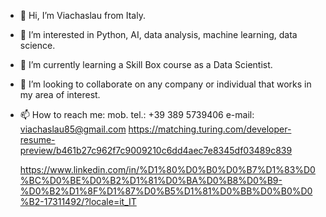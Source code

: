 - 👋 Hi, I’m Viachaslau from Italy.
- 👀 I’m interested in Python, AI, data analysis, machine learning, data science.
- 🌱 I’m currently learning a Skill Box course as a Data Scientist.
- 💞️ I’m looking to collaborate on any company or individual that works in my area of interest.
- 📫 How to reach me:
  mob. tel.: +39 389 5739406
  e-mail: viachaslau85@gmail.com
  https://matching.turing.com/developer-resume-preview/b461b27c962f7c9009210c6dd4aec7e8345df03489c839
  
  https://www.linkedin.com/in/%D1%80%D0%B0%D0%B7%D1%83%D0%BC%D0%BE%D0%B2%D1%81%D0%BA%D0%B8%D0%B9-%D0%B2%D1%8F%D1%87%D0%B5%D1%81%D0%BB%D0%B0%D0%B2-17311492/?locale=it_IT

<!---
Viachaslau85/Viachaslau85 is a ✨ special ✨ repository because its `README.md` (this file) appears on your GitHub profile.
You can click the Preview link to take a look at your changes.
--->
